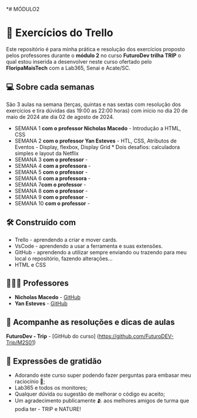 *# MÓDULO2

# 🚦 Exercícios do Trello

Este repositório é para minha prática e resolução dos exercícios proposto pelos professores durante o **módulo 2** no curso **FuturoDev trilha TRIP** o qual estou inserida a desenvolver neste curso ofertado pelo **FloripaMaisTech** com a Lab365, Senai e Acate/SC.


## 💻 Sobre cada semanas

São 3 aulas na semana (terças, quintas e nas sextas com resolução dos exercícios e tira dúvidas das 19:00 as 22:00 horas) com início no dia 20 de maio de 2024 ate dia 02 de agosto de 2024.

* SEMANA 1 **com o professor Nicholas Macedo**
       - Introdução a HTML, CSS
* SEMANA 2 **com o professor Yan Esteves**
       - HTL, CSS, Atributos de Eventos
       - Display, flexbox, Display Grid
       * Dois desafios: calculadora simples e layout da Netflix
* SEMANA 3 **com o professor**
       - 
* SEMANA 4 **com a professora**
       - 
* SEMANA 5 **com o professor**
       - 
* SEMANA 6 **com a professora**
       - 
* SEMANA 7**com o professor**
       - 
* SEMANA 8 **com o professor**
       - 
* SEMANA 9 **com o professor** 
       - 
* SEMANA 10 **com o professor** 
       - 


## 🛠️ Construído com

- Trello - aprendendo a criar e mover cards.
- VsCode - aprendendo a usar a ferramenta e suas extensões.
- GitHub - aprendendo a utilizar sempre enviando ou trazendo para meu local o repositório, fazendo alterações...
- HTML e CSS
  

## 🧑🏻‍🏫 Professores

* **Nicholas Macedo** - [GitHub](https://github.com/nicholasmacedoo)
* **Yan Esteves** - [GitHub](https://github.com/yanestevesufjf)

## 📄 Acompanhe as resoluções e dicas de aulas

**FuturoDev - Trip** - [GitHub do curso] (https://github.com/FuturoDEV-Trip/M2S01)


## 🎁 Expressões de gratidão

* Adorando este curso super podendo fazer perguntas para embasar meu raciocínio 📢;
* Lab365 e todos os monitores;
* Qualquer dúvida ou sugestão de melhorar o código eu aceito;
* Um agradecimento publicamente 🫂 aos melhores amigos de turma que podia ter - TRIP e NATURE!
